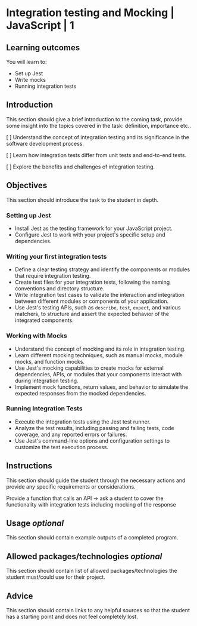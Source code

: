 # Integration testing and Mocking | JavaScript | 1


## Learning outcomes

You will learn to:
* Set up Jest
* Write mocks
* Running integration tests

## Introduction

This section should give a brief introduction to the coming task, provide some insight into the topics covered in the task: definition, importance etc..

[ ] Understand the concept of integration testing and its significance in the software development process.

[ ] Learn how integration tests differ from unit tests and end-to-end tests.

[ ] Explore the benefits and challenges of integration testing.


## Objectives

This section should introduce the task to the student in depth.

### Setting up Jest
   - Install Jest as the testing framework for your JavaScript project.
   - Configure Jest to work with your project's specific setup and dependencies.

### Writing your first integration tests
   - Define a clear testing strategy and identify the components or modules that require integration testing.
   - Create test files for your integration tests, following the naming conventions and directory structure.
   - Write integration test cases to validate the interaction and integration between different modules or components of your application.
   - Use Jest's testing APIs, such as `describe`, `test`, `expect`, and various matchers, to structure and assert the expected behavior of the integrated components.

### Working with Mocks
   - Understand the concept of mocking and its role in integration testing.
   - Learn different mocking techniques, such as manual mocks, module mocks, and function mocks.
   - Use Jest's mocking capabilities to create mocks for external dependencies, APIs, or modules that your components interact with during integration testing.
   - Implement mock functions, return values, and behavior to simulate the expected responses from the mocked dependencies.


### Running Integration Tests
   - Execute the integration tests using the Jest test runner.
   - Analyze the test results, including passing and failing tests, code coverage, and any reported errors or failures.
   - Use Jest's command-line options and configuration settings to customize the test execution process.




## Instructions

This section should guide the student through the necessary actions and provide any specific requirements or considerations. 

Provide a function that calls an API -> ask a student to cover the functionality with integration tests including mocking of the response



## Usage *optional*

This section should contain example outputs of a completed program.

## Allowed packages/technologies *optional*

This section should contain list of allowed packages/technologies the student must/could use for their project.

## Advice

This section should contain links to any helpful sources so that the student has a starting point and does not feel completely lost.
